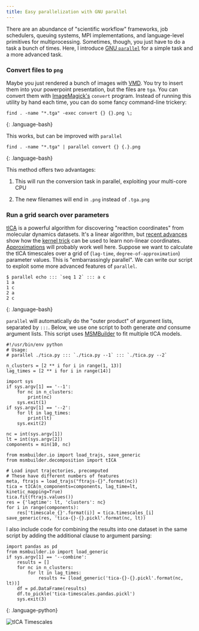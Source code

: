 ```yaml
---
title: Easy parallelization with GNU parallel
---
```


There are an abundance of "scientific workflow" frameworks, job schedulers, queuing systems, MPI implementations, and language-level primitives for multiprocessing. Sometimes, though, you just have to do a task a bunch of times. Here, I introduce [GNU `parallel`](https://www.gnu.org/software/parallel/) for a simple task and a more advanced task.

### Convert files to `png`

Maybe you just rendered a bunch of images with [VMD](http://www.ks.uiuc.edu/Research/vmd/). You try to insert them into your powerpoint presentation, but the files are `tga`. You can convert them with [ImageMagick's](http://www.imagemagick.org/) `convert` program. Instead of running this utility by hand each time, you can do some fancy command-line trickery:

    find . -name "*.tga" -exec convert {} {}.png \;
{: .language-bash}

This works, but can be improved with `parallel`

    find . -name "*.tga" | parallel convert {} {.}.png
{: .language-bash}

This method offers two advantages:

 1. This will run the conversion task in parallel, exploiting your multi-core CPU

 2. The new filenames will end in `.png` instead of `.tga.png`

### Run a grid search over parameters

[tICA](http://msmbuilder.org/3.5.0/decomposition.html) is a powerful algorithm for discovering "reaction coordinates" from molecular dynamics datasets. It's a linear algorithm, but [recent advances](http://pubs.acs.org/doi/abs/10.1021/ct5007357) show how the [kernel trick](https://en.wikipedia.org/wiki/Kernel_method) can be used to learn non-linear coordinates. [Approximations](http://scikit-learn.org/stable/modules/generated/sklearn.kernel_approximation.Nystroem.html) will probably work well here. Suppose we want to calculate the tICA timescales over a grid of (`lag-time`, `degree-of-approximation`) parameter values. This is "embarrassingly parallel". We can write our script to exploit some more advanced features of `parallel`.

    $ parallel echo ::: `seq 1 2` ::: a c
    1 a
    1 c
    2 a
    2 c
{: .language-bash}

`parallel` will automatically do the "outer product" of argument lists, separated by `:::`. Below, we use one script to both generate *and* consume argument lists. This script uses [MSMBuilder](msmbuilder.org) to fit multiple tICA models.
    

    #!/usr/bin/env python
    # Usage:
    # parallel ./tica.py ::: `./tica.py --1` ::: `./tica.py --2`

    n_clusters = [2 ** i for i in range(1, 13)]
    lag_times = [2 ** i for i in range(14)]

    import sys
    if sys.argv[1] == '--1':
        for nc in n_clusters:
            print(nc)
        sys.exit(1)
    if sys.argv[1] == '--2':
        for lt in lag_times:
            print(lt)
        sys.exit(2)

    nc = int(sys.argv[1])
    lt = int(sys.argv[2])
    components = min(10, nc)

    from msmbuilder.io import load_trajs, save_generic
    from msmbuilder.decomposition import tICA

    # Load input trajectories, precomputed
    # These have different numbers of features
    meta, ftrajs = load_trajs("ftrajs-{}".format(nc))
    tica = tICA(n_components=components, lag_time=lt, kinetic_mapping=True)
    tica.fit(ftrajs.values())
    res = {'lagtime': lt, 'clusters': nc}
    for i in range(components):
        res['timescale_{}'.format(i)] = tica.timescales_[i]
    save_generic(res, 'tica-{}-{}.pickl'.format(nc, lt))

I also include code for combining the results into one dataset in the same script by adding the additional clause to argument parsing:

    import pandas as pd
    from msmbuilder.io import load_generic
    if sys.argv[1] == '--combine':
        results = []
        for nc in n_clusters:
            for lt in lag_times:
                results += [load_generic('tica-{}-{}.pickl'.format(nc, lt))]
        df = pd.DataFrame(results)
        df.to_pickle('tica-timescales.pandas.pickl')
        sys.exit(3)
{: .language-python}

<img src="{{site.url}}/assets/2016-08-02-timescales.png" class="img-fluid" alt="tICA Timescales" />
